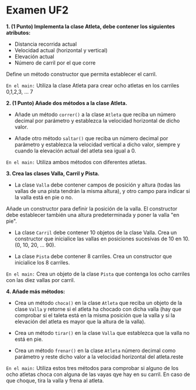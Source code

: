 Examen UF2
==


**1. (1 Punto) Implementa la clase Atleta, debe contener los siguientes atributos:**
* Distancia recorrida actual
* Velocidad actual (horizontal y vertical)
* Elevación actual
* Número de carril por el que corre

Define un método constructor que permita establecer el carril.

`En el main:` Utiliza la clase Atleta para crear ocho atletas en los carriles 0,1,2,3, ... 7

**2. (1 Punto) Añade dos métodos a la clase Atleta.**

* Añade un método `correr()` a la clase `Atleta` que reciba un número decimal por parámetro y establezca la velocidad horizontal de dicho valor.

* Añade otro método `saltar()` que reciba un número decimal por parámetro y establezca la velocidad vertical a dicho valor, siempre y cuando la elevación actual del atleta sea igual a 0.

`En el main:` Utiliza ambos métodos con diferentes atletas.

**3. Crea las clases Valla, Carril y Pista.**

* La clase `Valla` debe contener campos de posición y altura (todas las vallas de una pista tendrán la misma altura), y otro campo para indicar si la valla está en pie o no.

Añade un constructor para definir la posición de la valla. El constructor debe establecer también una altura predeterminada y poner la valla "en pie".

* La clase `Carril` debe contener 10 objetos de la clase Valla. Crea un constructor que inicialice las vallas en posiciones sucesivas de 10 en 10. (0, 10, 20, ... 90).

* La clase `Pista` debe contener 8 carriles. Crea un constructor que inicialice los 8 carriles.

`En el main:` Crea un objeto de la clase `Pista` que contenga los ocho carriles con las diez vallas por carril.

**4. Añade más métodos:**

* Crea un método `choca()` en la clase `Atleta` que reciba un objeto de la clase `Valla` y retorne si el atleta ha chocado con dicha valla (hay que comprobar si el taleta está en la misma posición que la valla y si la elevación del atleta es mayor que la altura de la valla).

* Crea un método `tirar()` en la clase `Valla` que establezca que la valla no está en pie.

* Crea un método `frenar()` en la clase `Atleta` número decimal como parámetro y reste dicho valor a la velocidad horizontal del atleta.reste

`En el main:` Utiliza estos tres métodos para comprobar si alguno de los ocho atletas choca con alguna de las vayas qye hay en su carril. En caso de que choque, tira la valla y frena al atleta.
